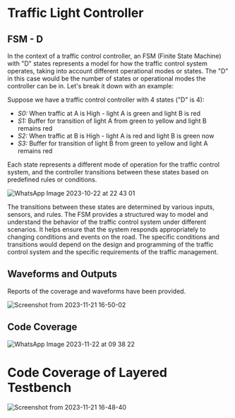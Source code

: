 # Traffic Light Controller 

## FSM - D

In the context of a traffic control controller, an FSM (Finite State Machine) with "D" states represents a model for how the traffic control system operates, taking into account different operational modes or states. The "D" in this case would be the number of states or operational modes the controller can be in. Let's break it down with an example:

Suppose we have a traffic control controller with 4 states ("D" is 4):

- *S0:* When traffic at A is High - light A is green and light B is red
- *S1:* Buffer for transition of light A from green to yellow and light B remains red
- *S2:* When traffic at B is High - light A is red and light B is green now
- *S3:* Buffer for transition of light B from green to yellow and light  A remains red

Each state represents a different mode of operation for the traffic control system, and the controller transitions between these states based on predefined rules or conditions. 

![WhatsApp Image 2023-10-22 at 22 43 01](https://github.com/akshatva7/Traffic_cont_FSMD/assets/135726741/a0f4c2e8-03f9-4730-88a1-7c67a85f9ce2)

The transitions between these states are determined by various inputs, sensors, and rules. The FSM provides a structured way to model and understand the behavior of the traffic control system under different scenarios. It helps ensure that the system responds appropriately to changing conditions and events on the road. The specific conditions and transitions would depend on the design and programming of the traffic control system and the specific requirements of the traffic management.

## Waveforms and Outputs

Reports of the coverage and waveforms have been provided.

![Screenshot from 2023-11-21 16-50-02](https://github.com/akshatva7/Traffic_cont_FSMD/assets/135726741/2c1cf2e0-db4f-481f-8c57-ddb8601d0670)


## Code Coverage

![WhatsApp Image 2023-11-22 at 09 38 22](https://github.com/akshatva7/Traffic_cont_FSMD/assets/135726741/f33c8584-3dbd-47ba-a6dd-cccbf93812af)


# Code Coverage of Layered Testbench

![Screenshot from 2023-11-21 16-48-40](https://github.com/akshatva7/Traffic_cont_FSMD/assets/135726741/4e5036f5-2d0e-4c4f-a706-e178d1efb02d)



